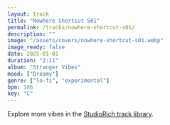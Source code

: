 ```yaml
---
layout: track
title: "Nowhere Shortcut S01"
permalink: /tracks/nowhere-shortcut-s01/
description: ""
image: "/assets/covers/nowhere-shortcut-s01.webp"
image_ready: false
date: 2025-01-01
duration: "2:11"
album: "Stranger Vibes"
mood: ["Dreamy"]
genre: ["lo-fi", "experimental"]
bpm: 106
key: "C"
---
```


Explore more vibes in the [StudioRich track library](/tracks/).
